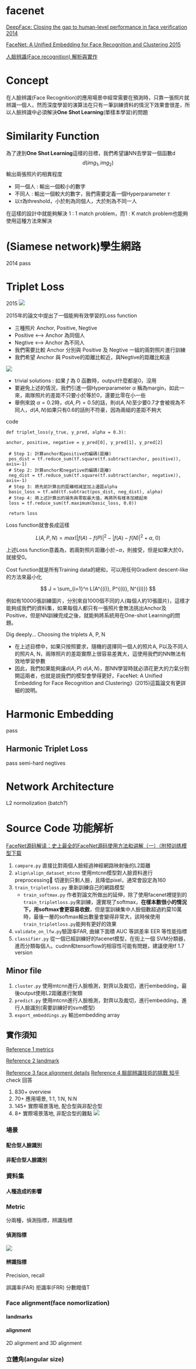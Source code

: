 # facenet

[DeepFace: Closing the gap to human-level performance in face verification 2014]()

[FaceNet: A Unified Embedding for Face Recognition and Clustering 2015]()

[人臉辨識(Face recognition) 解析與實作](https://medium.com/life-is-fantistic/%E4%BA%BA%E8%87%89%E8%BE%A8%E8%AD%98-face-recognition-cffcec53a544)

# Concept
在人臉辨識(Face Recognition)的應用場景中經常需要在預測時，只靠一張照片就辨識一個人，然而深度學習的演算法在只有一筆訓練資料的情況下效果會很差，所以人臉辨識中必須解決**One Shot Learning**(單樣本學習)的問題

# Similarity Function
為了達到**One Shot Learning**這樣的目標，我們希望讓NN去學習一個函數d
$$
d(img_{1}, img_{2})
$$
輸出兩張照片的相異程度

* 同一個人 : 輸出一個較小的數字
* 不同人 : 輸出一個較大的數字，我們需要定義一個Hyperparameter $\tau$
* 以$\tau$為threshold，小於則為同個人，大於則為不同一人

在這樣的設計中就能夠解決 1 : 1 match problem，而1 : K match problem也能夠使用這種方法來解決

# (Siamese network)孿生網路
2014
pass

# Triplet Loss
2015 
<img src='/images/facenet_1.png'></img>

2015年的論文中提出了一個能夠有效學習的Loss function

* 三種照片 Anchor, Positive, Negtive
* Positive <--> Anchor 為同個人
* Negtive  <--> Anchor 為不同人
* 我們需要比較 Anchor 分別與 Positive 及 Negtive 一組的兩對照片進行訓練
* 我們希望 Anchor 與 Positve的距離比較近，與Negtive的距離比較遠

<img src='/images/facenet_2.png'></img>

* trivial solutions : 如果 $f$ 為 0 函數時，output什麼都是0，沒用
* 要避免上述的情況，我們引進一個Hyperparameter $\alpha$ 稱為margin，如此一來，兩隊照片的差距不只要小於等於0，還要比零在小一些
* 舉例來說 $\alpha = 0.2$時，$d(A,P) = 0.5$的話，則d$(A, N)$至少要0.7才會被視為不同人，$d(A, N)$如果只有0.6的話則不符豪，因為兩組的差距不夠大

code 
```
def triplet_loss(y_true, y_pred, alpha = 0.3):

anchor, positive, negative = y_pred[0], y_pred[1], y_pred[2]
 
 # Step 1: 計算anchor和positive的編碼(距離)
 pos_dist = tf.reduce_sum(tf.square(tf.subtract(anchor, positive)), axis=-1)
 # Step 2: 計算anchor和negative的編碼(距離)
 neg_dist = tf.reduce_sum(tf.square(tf.subtract(anchor, negative)), axis=-1)
 # Step 3: 將先前計算出的距離相減並加上邊距alpha
 basic_loss = tf.add(tf.subtract(pos_dist, neg_dist), alpha)
 # Step 4: 將上述計算出的損失與零取最大值，再將所有樣本加總起來
 loss = tf.reduce_sum(tf.maximum(basic_loss, 0.0))
 
 return loss

```
Loss function就會長成這樣

$$
L(A, P, N) = max(|f(A)-f(P)|^{2} - |f(A)-f(N)|^{2} + \alpha, ~ 0 )
$$

上述Loss function意義為，若兩對照片距離小於$- \alpha$，則接受，但是如果大於0，就接受0。

Cost function就是所有Training data的總和，可以用任何Gradient descent-like的方法來最小化

$$
J = \sum_{i=1}^n L(A^{(i)}, P^{(i)}, N^{(i)})
$$

例如有10000張訓練圖片，分別來自1000個不同的人(每個人約10張圖片)，這樣才能夠成我們的資料集，如果每個人都只有一張照片會無法挑出Anchor及Positive，但是NN訓練完成之後，就能夠將系統用在One-shot Learning的問題。

Dig deeply...
Choosing the triplets A, P, N
* 在上述目標中，如果只按照要求，隨機的選擇同一個人的照片A, P以及不同人的照片A, N，兩隊照片的差距實際上很容易差異大，這使用我們的NN無法有效地學習參數
* 因此，我們如果能夠讓$d(A,P) ~ d(A, N)$，那NN學習時就必須花更大的力氣分割開這兩者，也就是說我們的模型會學得更好，FaceNet: A Unified Embedding for Face Recognition and Clustering》(2015)這篇論文有更詳細的說明。

# Harmonic Embedding
pass
## Harmonic Triplet Loss
pass
semi-hard negtives

# Network Architecture
L2 normolization (batch?)



# Source Code 功能解析
[FaceNet源码解读：史上最全的FaceNet源码使用方法和讲解（一）（附预训练模型下载](https://blog.csdn.net/u013044310/article/details/79556099)

1. `campare.py` 直接比對兩個人臉經過神經網路映射後的L2距離
2. `align\align_dataset_mtcnn` 使用mtcnn模型對人臉資料進行preprocessing
切邊到只剩人臉，且降低pixel，通常會設定為160
3. `train_tripletloss.py` 重新訓練自己的網路模型
   * `train_softmax.py` 作者對論文所做出的延伸，除了使用facenet裡提到的`train_tripletloss.py`來訓練，還實現了softmax，**在樣本數很小的情況下，用softmax會更容易收斂**，但是當訓練集中人臉個數超過約莫10萬時，最後一層的softmax輸出數量會變得非常大，該時候使用`train_tripletloss.py`能夠有更好的效果
4. `validate_on_lfw.py`驗證率FAR, 曲線下面積 AUC 等誤差率 EER 等性能指標
5. `classifier.py` 從一個已經訓練好的facenet模型，在街上一個    SVM分類器，進而分類每個人。cudnn和tensorflow的相容性可能有問題，建議使用tf 1.7 version

## Minor file
1. `cluster.py` 使用mtcnn進行人臉檢測，對齊以及裁切，進行embedding，最後output使用L2距離進行聚類
2. `predict.py` 使用mtcnn進行人臉檢測，對齊以及裁切，進行embedding，進行人臉識別(需要訓練好的svm模型)
3. `export_embeddings.py` 輸出embedding array


## 實作須知
[Reference 1 metrics](https://medium.com/@weilihmen/%E4%BA%BA%E8%87%89%E8%BE%A8%E8%AD%98-%E5%9F%BA%E6%9C%AC%E6%B5%81%E7%A8%8B-%E6%B8%AC%E8%A9%A6%E6%A8%99%E6%BA%96-8d4d7c66e8ff)

[Reference 2 landmark](https://makerpro.cc/2019/08/face-alignment-through-5-facial-landmarks/)

[Reference 3 face alignment details](https://chtseng.wordpress.com/2018/08/18/face-landmark-alignment/)
[Reference 4 臉部辨識技術的挑戰 知乎](https://www.zhihu.com/question/39032661)
check 回答 
1. 830+ overview
2. 70+ 應用場景, 1:1, 1:N, N:N
3. 145+ 實際場景落地, 配合型與非配合型
4. 8+ 實際場景落地, 非配合型的難點
<img src='/images/facenet_3.png'></img>

### 場景

#### 配合型人臉識別

#### 非配合型人臉識別

### 資料集
#### 人種造成的影響

### Metric
分兩種，偵測指標，辨識指標
#### 偵測指標
<img src='/images/facenet_4.png'></img>

#### 辨識指標
Precision, recall

誤識率(FAR)
拒識率(FRR)
分數閥值T

### Face alignment(face nomorlization)

#### landmarks

#### alignment
2D alignment and 3D alignment

### 立體角(angular size)